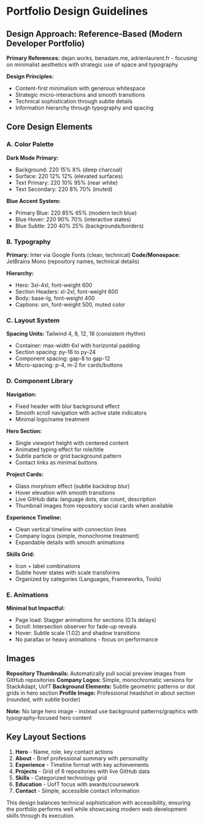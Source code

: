 # Portfolio Design Guidelines

## Design Approach: Reference-Based (Modern Developer Portfolio)

**Primary References:** dejan.works, benadam.me, adrienlaurent.fr - focusing on minimalist aesthetics with strategic use of space and typography

**Design Principles:**
- Content-first minimalism with generous whitespace
- Strategic micro-interactions and smooth transitions
- Technical sophistication through subtle details
- Information hierarchy through typography and spacing

## Core Design Elements

### A. Color Palette
**Dark Mode Primary:**
- Background: 220 15% 8% (deep charcoal)
- Surface: 220 12% 12% (elevated surfaces)
- Text Primary: 220 10% 95% (near white)
- Text Secondary: 220 8% 70% (muted)

**Blue Accent System:**
- Primary Blue: 220 85% 65% (modern tech blue)
- Blue Hover: 220 90% 70% (interactive states)
- Blue Subtle: 220 40% 25% (backgrounds/borders)

### B. Typography
**Primary:** Inter via Google Fonts (clean, technical)
**Code/Monospace:** JetBrains Mono (repository names, technical details)

**Hierarchy:**
- Hero: 3xl-4xl, font-weight 600
- Section Headers: xl-2xl, font-weight 600  
- Body: base-lg, font-weight 400
- Captions: sm, font-weight 500, muted color

### C. Layout System
**Spacing Units:** Tailwind 4, 8, 12, 16 (consistent rhythm)
- Container: max-width 6xl with horizontal padding
- Section spacing: py-16 to py-24
- Component spacing: gap-8 to gap-12
- Micro-spacing: p-4, m-2 for cards/buttons

### D. Component Library

**Navigation:**
- Fixed header with blur background effect
- Smooth scroll navigation with active state indicators
- Minimal logo/name treatment

**Hero Section:**
- Single viewport height with centered content
- Animated typing effect for role/title
- Subtle particle or grid background pattern
- Contact links as minimal buttons

**Project Cards:**
- Glass morphism effect (subtle backdrop blur)
- Hover elevation with smooth transitions
- Live GitHub data: language dots, star count, description
- Thumbnail images from repository social cards when available

**Experience Timeline:**
- Clean vertical timeline with connection lines
- Company logos (simple, monochrome treatment)
- Expandable details with smooth animations

**Skills Grid:**
- Icon + label combinations
- Subtle hover states with scale transforms
- Organized by categories (Languages, Frameworks, Tools)

### E. Animations
**Minimal but Impactful:**
- Page load: Stagger animations for sections (0.1s delays)
- Scroll: Intersection observer for fade-up reveals
- Hover: Subtle scale (1.02) and shadow transitions
- No parallax or heavy animations - focus on performance

## Images
**Repository Thumbnails:** Automatically pull social preview images from GitHub repositories
**Company Logos:** Simple, monochromatic versions for StackAdapt, UofT
**Background Elements:** Subtle geometric patterns or dot grids in hero section
**Profile Image:** Professional headshot in about section (rounded, with subtle border)

**Note:** No large hero image - instead use background patterns/graphics with typography-focused hero content

## Key Layout Sections
1. **Hero** - Name, role, key contact actions
2. **About** - Brief professional summary with personality
3. **Experience** - Timeline format with key achievements
4. **Projects** - Grid of 6 repositories with live GitHub data
5. **Skills** - Categorized technology grid
6. **Education** - UofT focus with awards/coursework
7. **Contact** - Simple, accessible contact information

This design balances technical sophistication with accessibility, ensuring the portfolio performs well while showcasing modern web development skills through its execution.